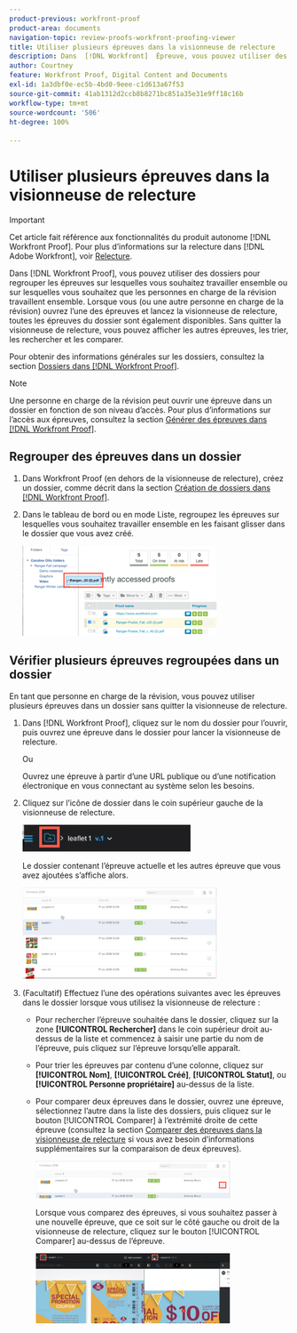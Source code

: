 ```yaml
---
product-previous: workfront-proof
product-area: documents
navigation-topic: review-proofs-workfront-proofing-viewer
title: Utiliser plusieurs épreuves dans la visionneuse de relecture
description: Dans  [!DNL Workfront]  Épreuve, vous pouvez utiliser des dossiers pour regrouper les épreuves sur lesquels vous souhaitez travailler ensemble ou sur lesquels vous souhaitez que les personnes en charge de la révision travaillent ensemble. Lorsque vous (ou une autre personne en charge de la révision) ouvrez l’une des épreuves et lancez la visionneuse de relecture, toutes les épreuves du dossier sont également disponibles. Sans quitter la visionneuse de relecture, vous pouvez afficher les autres épreuves, les trier, les rechercher et les comparer.
author: Courtney
feature: Workfront Proof, Digital Content and Documents
exl-id: 1a3dbf0e-ec5b-4bd0-9eee-c1d613a67f53
source-git-commit: 41ab1312d2ccb8b8271bc851a35e31e9ff18c16b
workflow-type: tm+mt
source-wordcount: '506'
ht-degree: 100%

---
```


# Utiliser plusieurs épreuves dans la visionneuse de relecture

>[!IMPORTANT]
>
>Cet article fait référence aux fonctionnalités du produit autonome [!DNL Workfront Proof]. Pour plus d’informations sur la relecture dans [!DNL Adobe Workfront], voir [Relecture](../../../review-and-approve-work/proofing/proofing.md).

Dans [!DNL Workfront Proof], vous pouvez utiliser des dossiers pour regrouper les épreuves sur lesquelles vous souhaitez travailler ensemble ou sur lesquelles vous souhaitez que les personnes en charge de la révision travaillent ensemble. Lorsque vous (ou une autre personne en charge de la révision) ouvrez l’une des épreuves et lancez la visionneuse de relecture, toutes les épreuves du dossier sont également disponibles. Sans quitter la visionneuse de relecture, vous pouvez afficher les autres épreuves, les trier, les rechercher et les comparer.

Pour obtenir des informations générales sur les dossiers, consultez la section [Dossiers dans  [!DNL Workfront Proof]](../../../workfront-proof/wp-work-proofsfiles/organize-your-work/folders.md).

>[!NOTE]
>
>Une personne en charge de la révision peut ouvrir une épreuve dans un dossier en fonction de son niveau d’accès. Pour plus d’informations sur l’accès aux épreuves, consultez la section [Générer des épreuves dans  [!DNL Workfront Proof]](../../../workfront-proof/wp-work-proofsfiles/create-proofs-and-files/generate-proofs.md).

## Regrouper des épreuves dans un dossier

1. Dans Workfront Proof (en dehors de la visionneuse de relecture), créez un dossier, comme décrit dans la section [Création de dossiers dans  [!DNL Workfront Proof]](../../../workfront-proof/wp-work-proofsfiles/organize-your-work/create-folders.md).
1. Dans le tableau de bord ou en mode Liste, regroupez les épreuves sur lesquelles vous souhaitez travailler ensemble en les faisant glisser dans le dossier que vous avez créé.

   ![Drag_proof_to_folder.png](assets/drag-proof-to-folder-350x162.png)

## Vérifier plusieurs épreuves regroupées dans un dossier

En tant que personne en charge de la révision, vous pouvez utiliser plusieurs épreuves dans un dossier sans quitter la visionneuse de relecture.

1. Dans [!DNL Workfront Proof], cliquez sur le nom du dossier pour l’ouvrir, puis ouvrez une épreuve dans le dossier pour lancer la visionneuse de relecture.

   Ou

   Ouvrez une épreuve à partir d’une URL publique ou d’une notification électronique en vous connectant au système selon les besoins.

1. Cliquez sur l’icône de dossier dans le coin supérieur gauche de la visionneuse de relecture.

   ![Folder_icon_in_proofing_viewer.png](assets/folder-icon-in-proofing-viewer.png)

   Le dossier contenant l’épreuve actuelle et les autres épreuve que vous avez ajoutées s’affiche alors.

   ![Folder_contains_proofs_in_proofing_viewer.png](assets/folder-containing-proofs-in-proofing-viewer-350x164.png)

1. (Facultatif) Effectuez l’une des opérations suivantes avec les épreuves dans le dossier lorsque vous utilisez la visionneuse de relecture :

   * Pour rechercher l’épreuve souhaitée dans le dossier, cliquez sur la zone **[!UICONTROL Rechercher]** dans le coin supérieur droit au-dessus de la liste et commencez à saisir une partie du nom de l’épreuve, puis cliquez sur l’épreuve lorsqu’elle apparaît.
   * Pour trier les épreuves par contenu d’une colonne, cliquez sur **[!UICONTROL Nom]**, **[!UICONTROL Créé]**, **[!UICONTROL Statut]**, ou **[!UICONTROL Personne propriétaire]** au-dessus de la liste.

   * Pour comparer deux épreuves dans le dossier, ouvrez une épreuve, sélectionnez l’autre dans la liste des dossiers, puis cliquez sur le bouton [!UICONTROL Comparer] à l’extrémité droite de cette épreuve (consultez la section [Comparer des épreuves dans la visionneuse de relecture](../../../workfront-proof/wp-work-proofsfiles/review-proofs-wpv/compare-proofs.md) si vous avez besoin d’informations supplémentaires sur la comparaison de deux épreuves).

     ![Compare_button_in_folder_list_in_proofing_viewer.png](assets/compare-button-350x67.png)

     Lorsque vous comparez des épreuves, si vous souhaitez passer à une nouvelle épreuve, que ce soit sur le côté gauche ou droit de la visionneuse de relecture, cliquez sur le bouton [!UICONTROL Comparer] au-dessus de l’épreuve.

     ![](assets/mceclip0-350x126.png)
